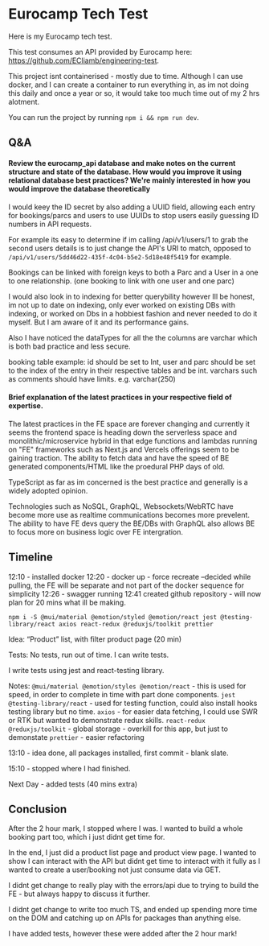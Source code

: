 # Eurocamp Tech Test

Here is my Eurocamp tech test.

This test consumes an API provided by Eurocamp here: https://github.com/ECliamb/engineering-test.

This project isnt containerised - mostly due to time. Although I can use docker, and I can create a container to run everything in, as im not doing this daily and once a year or so, it would take too much time out of my 2 hrs alotment.

You can run the project by running `npm i && npm run dev`.

## Q&A

#### Review the eurocamp_api database and make notes on the current structure and state of the database. How would you improve it using relational database best practices? We're mainly interested in how you would improve the database theoretically

I would keey the ID secret by also adding a UUID field, allowing each entry for bookings/parcs and users to use UUIDs to stop users easily guessing ID numbers in API requests.

For example its easy to determine if im calling /api/v1/users/1 to grab the second users details is to just change the API's URI to match, opposed to `/api/v1/users/5dd46d22-435f-4c04-b5e2-5d18e48f5419` for example.

Bookings can be linked with foreign keys to both a Parc and a User in a one to one relationship. (one booking to link with one user and one parc)

I would also look in to indexing for better querybility however Ill be honest, im not up to date on indexing, only ever worked on existing DBs with indexing, or worked on Dbs in a hobbiest fashion and never needed to do it myself. But I am aware of it and its performance gains.

Also I have noticed the dataTypes for all the the columns are varchar which is both bad practice and less secure.

booking table example:
id should be set to Int,
user and parc should be set to the index of the entry in their respective tables and be int.
varchars such as comments should have limits. e.g. varchar(250)

#### Brief explanation of the latest practices in your respective field of expertise.

The latest practices in the FE space are forever changing and currently it seems the frontend space is heading down the serverless space and monolithic/microservice hybrid in that edge functions and lambdas running on "FE" frameworks such as Next.js and Vercels offerings seem to be gaining traction. The ability to fetch data and have the speed of BE generated components/HTML like the proedural PHP days of old.

TypeScript as far as im concerned is the best practice and generally is a widely adopted opinion.

Technologies such as NoSQL, GraphQL, Websockets/WebRTC have become more use as realtime communications becomes more prevelent. The ability to have FE devs query the BE/DBs with GraphQL also allows BE to focus more on business logic over FE intergration.

## Timeline

12:10 - installed docker
12:20 - docker up - force recreate
–decided while pulling, the FE will be separate and not part of the docker sequence for simplicity
12:26 - swagger running
12:41 created github repository - will now plan for 20 mins what ill be making.

`npm i -S @mui/material @emotion/styled @emotion/react jest @testing-library/react axios react-redux @reduxjs/toolkit prettier`

Idea:
“Product” list, with filter
product page (20 min)

Tests:
No tests, run out of time. I can write tests.

I write tests using jest and react-testing library.

Notes:
`@mui/material @emotion/styles @emotion/react` - this is used for speed, in order to complete in time with part done components.
`jest @testing-library/react` - used for testing function, could also install hooks testing library but no time.
`axios` - for easier data fetching, I could use SWR or RTK but wanted to demonstrate redux skills.
`react-redux @reduxjs/toolkit` - global storage - overkill for this app, but just to demonstate
`prettier` - easier refactoring

13:10 - idea done, all packages installed, first commit - blank slate.

15:10 - stopped where I had finished.

Next Day - added tests (40 mins extra)

## Conclusion

After the 2 hour mark, I stopped where I was. I wanted to build a whole booking part too, which i just didnt get time for.

In the end, I just did a product list page and product view page. I wanted to show I can interact with the API but didnt get time to interact with it fully as I wanted to create a user/booking not just consume data via GET.

I didnt get change to really play with the errors/api due to trying to build the FE - but always happy to discuss it further.

I didnt get change to write too much TS, and ended up spending more time on the DOM and catching up on APIs for packages than anything else.

I have added tests, however these were added after the 2 hour mark!
